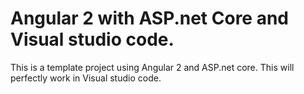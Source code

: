 # Angular 2 with ASP.net Core and Visual studio code. 

This is a template project using Angular 2 and ASP.net core. This will perfectly work in Visual studio code. 

